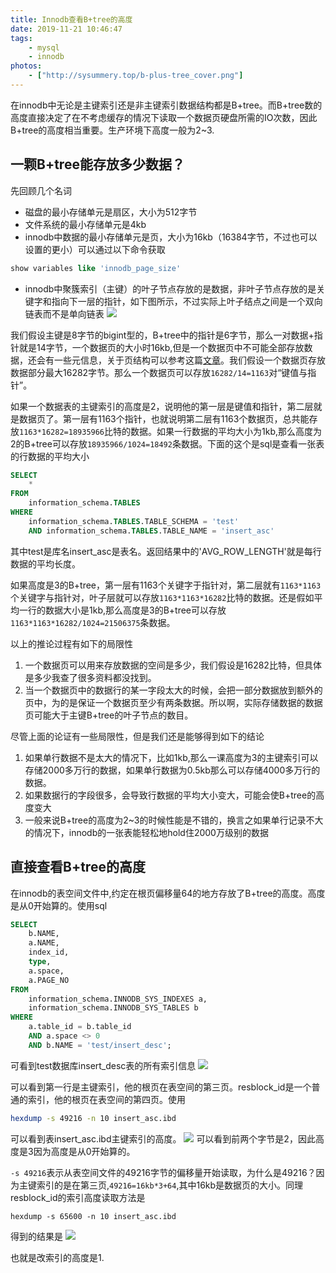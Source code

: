 ```yaml
---
title: Innodb查看B+tree的高度
date: 2019-11-21 10:46:47
tags:
    - mysql
    - innodb
photos:
    - ["http://sysummery.top/b-plus-tree_cover.png"]
---
```

在innodb中无论是主键索引还是非主键索引数据结构都是B+tree。而B+tree数的高度直接决定了在不考虑缓存的情况下读取一个数据页硬盘所需的IO次数，因此B+tree的高度相当重要。生产环境下高度一般为2~3.
<!--more-->
## 一颗B+tree能存放多少数据？
先回顾几个名词

* 磁盘的最小存储单元是扇区，大小为512字节
* 文件系统的最小存储单元是4kb
* innodb中数据的最小存储单元是页，大小为16kb（16384字节，不过也可以设置的更小）可以通过以下命令获取
```sql
show variables like 'innodb_page_size'
```
* innodb中聚簇索引（主键）的叶子节点存放的是数据，非叶子节点存放的是关键字和指向下一层的指针，如下图所示，不过实际上叶子结点之间是一个双向链表而不是单向链表
![](http://sysummery.top/%E6%88%AA%E5%B1%8F2019-11-21%E4%B8%8B%E5%8D%882.41.29.jpg)

我们假设主键是8字节的bigint型的，B+tree中的指针是6字节，那么一对数据+指针就是14字节，一个数据页的大小时16kb,但是一个数据页中不可能全部存放数据，还会有一些元信息，关于页结构可以参考这篇[文章](http://www.cnblogs.com/bdsir/p/8745553.html)。我们假设一个数据页存放数据部分最大16282字节。那么一个数据页可以存放`16282/14=1163`对“键值与指针”。

如果一个数据表的主键索引的高度是2，说明他的第一层是键值和指针，第二层就是数据页了。第一层有1163个指针，也就说明第二层有1163个数据页，总共能存放`1163*16282=18935966`比特的数据。如果一行数据的平均大小为1kb,那么高度为2的B+tree可以存放`18935966/1024=18492`条数据。下面的这个是sql是查看一张表的行数据的平均大小
```sql
SELECT
	* 
FROM
	information_schema.TABLES 
WHERE
	information_schema.TABLES.TABLE_SCHEMA = 'test' 
	AND information_schema.TABLES.TABLE_NAME = 'insert_asc'
```
其中test是库名insert_asc是表名。返回结果中的'AVG_ROW_LENGTH'就是每行数据的平均长度。

如果高度是3的B+tree，第一层有1163个关键字于指针对，第二层就有`1163*1163`个关键字与指针对，叶子层就可以存放`1163*1163*16282`比特的数据。还是假如平均一行的数据大小是1kb,那么高度是3的B+tree可以存放`1163*1163*16282/1024=21506375`条数据。

以上的推论过程有如下的局限性

1. 一个数据页可以用来存放数据的空间是多少，我们假设是16282比特，但具体是多少我查了很多资料都没找到。
2. 当一个数据页中的数据行的某一字段太大的时候，会把一部分数据放到额外的页中，为的是保证一个数据页至少有两条数据。所以啊，实际存储数据的数据页可能大于主键B+tree的叶子节点的数目。

尽管上面的论证有一些局限性，但是我们还是能够得到如下的结论

1. 如果单行数据不是太大的情况下，比如1kb,那么一课高度为3的主键索引可以存储2000多万行的数据，如果单行数据为0.5kb那么可以存储4000多万行的数据。
2. 如果数据行的字段很多，会导致行数据的平均大小变大，可能会使B+tree的高度变大
3. 一般来说B+tree的高度为2~3的时候性能是不错的，换言之如果单行记录不大的情况下，innodb的一张表能轻松地hold住2000万级别的数据

## 直接查看B+tree的高度
在innodb的表空间文件中,约定在根页偏移量64的地方存放了B+tree的高度。高度是从0开始算的。使用sql
```sql
SELECT
	b.NAME,
	a.NAME,
	index_id,
	type,
	a.space,
	a.PAGE_NO 
FROM
	information_schema.INNODB_SYS_INDEXES a,
	information_schema.INNODB_SYS_TABLES b 
WHERE
	a.table_id = b.table_id 
	AND a.space <> 0 
	AND b.NAME = 'test/insert_desc';
```
可看到test数据库insert_desc表的所有索引信息
![](http://sysummery.top/%E6%88%AA%E5%B1%8F2019-11-21%E4%B8%8B%E5%8D%884.44.31.jpg)

可以看到第一行是主键索引，他的根页在表空间的第三页。resblock_id是一个普通的索引，他的根页在表空间的第四页。使用
```sh
hexdump -s 49216 -n 10 insert_asc.ibd
```
可以看到表insert_asc.ibd主键索引的高度。
![](http://sysummery.top/%E6%88%AA%E5%B1%8F2019-11-21%E4%B8%8B%E5%8D%885.00.59.jpg)
可以看到前两个字节是2，因此高度是3因为高度是从0开始算的。

`-s 49216`表示从表空间文件的49216字节的偏移量开始读取，为什么是49216？因为主键索引的是在第三页,`49216=16kb*3+64`,其中16kb是数据页的大小。同理resblock_id的索引高度读取方法是
```
hexdump -s 65600 -n 10 insert_asc.ibd
```
得到的结果是
![](http://sysummery.top/%E6%88%AA%E5%B1%8F2019-11-21%E4%B8%8B%E5%8D%885.04.23.jpg)

也就是改索引的高度是1.
